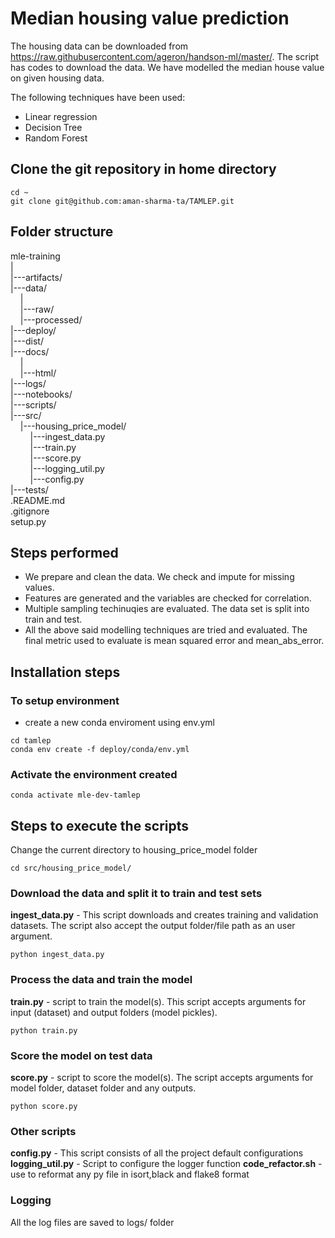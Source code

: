 # Median housing value prediction

The housing data can be downloaded from https://raw.githubusercontent.com/ageron/handson-ml/master/. The script has codes to download the data. We have modelled the median house value on given housing data.

The following techniques have been used:

 - Linear regression
 - Decision Tree
 - Random Forest

 ## Clone the git repository in home directory
```
cd ~
git clone git@github.com:aman-sharma-ta/TAMLEP.git
```

## Folder structure

mle-training<br />
|<br />
|---artifacts/<br />
|---data/<br />
&nbsp;&nbsp;&nbsp;&nbsp;|<br />
&nbsp;&nbsp;&nbsp;&nbsp;|---raw/<br />
&nbsp;&nbsp;&nbsp;&nbsp;|---processed/<br />
|---deploy/<br />
|---dist/<br />
|---docs/<br />
&nbsp;&nbsp;&nbsp;&nbsp;|<br />
&nbsp;&nbsp;&nbsp;&nbsp;|---html/<br />
|---logs/<br />
|---notebooks/<br />
|---scripts/<br />
|---src/<br />
&nbsp;&nbsp;&nbsp;&nbsp;|---housing_price_model/<br />
&nbsp;&nbsp;&nbsp;&nbsp;&nbsp;&nbsp;&nbsp;&nbsp;|---ingest_data.py<br />
&nbsp;&nbsp;&nbsp;&nbsp;&nbsp;&nbsp;&nbsp;&nbsp;|---train.py<br />
&nbsp;&nbsp;&nbsp;&nbsp;&nbsp;&nbsp;&nbsp;&nbsp;|---score.py<br />
&nbsp;&nbsp;&nbsp;&nbsp;&nbsp;&nbsp;&nbsp;&nbsp;|---logging_util.py<br />
&nbsp;&nbsp;&nbsp;&nbsp;&nbsp;&nbsp;&nbsp;&nbsp;|---config.py<br />
|---tests/<br />
.README.md<br />
.gitignore<br />
setup.py<br />

## Steps performed
 - We prepare and clean the data. We check and impute for missing values.
 - Features are generated and the variables are checked for correlation.
 - Multiple sampling techinuqies are evaluated. The data set is split into train and test.
 - All the above said modelling techniques are tried and evaluated. The final metric used to evaluate is mean squared error and mean_abs_error.

## Installation steps
### To setup environment
- create a new conda enviroment using env.yml
```
cd tamlep
conda env create -f deploy/conda/env.yml
```

### Activate the environment created
```
conda activate mle-dev-tamlep
```

## Steps to execute the scripts

Change the current directory to housing_price_model folder
```
cd src/housing_price_model/
```

### Download the data and split it to train and test sets
**ingest_data.py** - This script downloads and creates training and validation datasets. The script also accept the output folder/file path as an user argument.
```
python ingest_data.py
```
### Process the data and train the model
**train.py** - script to train the model(s). This script accepts arguments for input (dataset) and output folders (model pickles).
```
python train.py
```

### Score the model on test data
**score.py** - script to score the model(s). The script accepts arguments for model folder, dataset folder and any outputs.
```
python score.py
```

### Other scripts

**config.py** - This script consists of all the project default configurations
**logging_util.py** - Script to configure the logger function
**code_refactor.sh** - use to reformat any py file in isort,black and flake8 format

### Logging
All the log files are saved to logs/ folder


